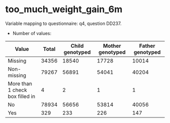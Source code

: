 # too_much_weight_gain_6m
Variable mapping to questionnaire: q4, question DD237.
- Number of values:

| Value | Total | Child genotyped | Mother genotyped | Father genotyped |
| ----- | ----- | --------------- | ---------------- | ---------------- |
| Missing | 34356 | 18540 | 17728 | 10014 |
| Non-missing | 79267 | 56891 | 54041 | 40204 |
| More than 1 check box filled in | 4 | 2 | 1 |1 |
| No | 78934 | 56656 | 53814 |40056 |
| Yes | 329 | 233 | 226 |147 |



